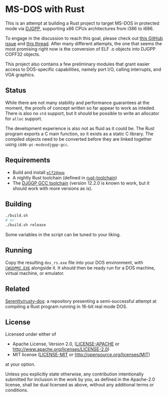 
# MS-DOS with Rust

This is an attempt at building a Rust project to target
MS-DOS in protected mode via [DJGPP](http://www.delorie.com/djgpp/),
supporting x86 CPUs architectures from i386 to i686.

To engage in the discussion to reach this goal, please check out [this GitHub issue](https://github.com/Serentty/rusty-dos/issues/3) and [this thread](https://groups.google.com/forum/#!msg/comp.os.msdos.djgpp/0l6wjO-oSM0/wucHtHpCAgAJ).
After many different attempts,
the one that seems the most promising right now is
the conversion of ELF .o objects into DJGPP COFF32 objects.

This project also contains a few preliminary modules that grant easier
access to DOS-specific capabilities, namely port I/O, calling interrupts,
and VGA graphics.

## Status

While there are not many stability and performance guarantees at the moment,
the proofs of concept written so far appear to work as inteded.
There is also no `std` support,
but it should be possible to write an allocator for `alloc` support.

The development experience is also not as fluid as it could be.
The Rust program exports a C main function,
so it exists as a static C library.
The compiled objects need to be converted
before they are linked together using `i686-pc-msdosdjgpp-gcc`.

## Requirements

- Build and install [`elf2dgpp`](https://github.com/cknave/elf2djgpp)
- A nightly Rust toolchain (defined in [rust-toolchain](rust-toolchain))
- The [DJGGP GCC toolchain](https://www.delorie.com/djgpp)
  (version 12.2.0 is known to work, but it should work with more versions as is).

## Building

```sh
./build.sh
# or
./build.sh release
```

Some variables in the script can be tuned to your liking.

## Running

Copy the resulting `dos_rs.exe` file into your DOS environment,
with [`CWSDPMI.EXE`](http://sandmann.dotster.com/cwsdpmi/) alongside it.
It should then be ready run for a DOS machine, virtual machine, or emulator.

## Related

[Serentty/rusty-dos](https://github.com/Serentty/rusty-dos): a repository presenting a semi-successful attempt at compiling a Rust program running in 16-bit real mode DOS.

## License

Licensed under either of

- Apache License, Version 2.0, ([LICENSE-APACHE](LICENSE-APACHE) or <http://www.apache.org/licenses/LICENSE-2.0>)
- MIT license ([LICENSE-MIT](LICENSE-MIT) or <http://opensource.org/licenses/MIT>)

at your option.

Unless you explicitly state otherwise, any contribution intentionally submitted
for inclusion in the work by you, as defined in the Apache-2.0 license, shall be dual licensed as above, without any
additional terms or conditions.

